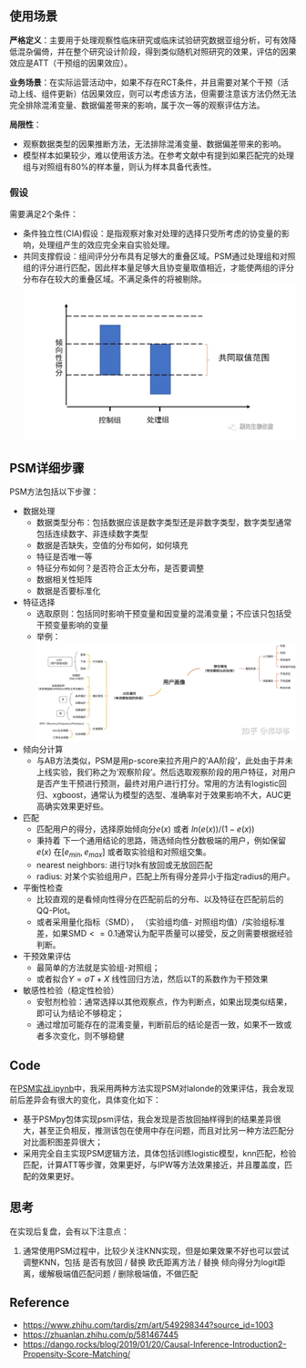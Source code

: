 ## 使用场景
**严格定义**：主要用于处理观察性临床研究或临床试验研究数据亚组分析，可有效降低混杂偏倚，并在整个研究设计阶段，得到类似随机对照研究的效果，评估的因果效应是ATT（干预组的因果效应）。

**业务场景**：在实际运营活动中，如果不存在RCT条件，并且需要对某个干预（活动上线、组件更新）估因果效应，则可以考虑该方法，但需要注意该方法仍然无法完全排除混淆变量、数据偏差带来的影响，属于次一等的观察评估方法。

**局限性**：
- 观察数据类型的因果推断方法，无法排除混淆变量、数据偏差带来的影响。
- 模型样本如果较少，难以使用该方法。在参考文献中有提到如果匹配完的处理组与对照组有80%的样本量，则认为样本具备代表性。


### 假设
需要满足2个条件：
- 条件独立性(CIA)假设：是指观察对象对处理的选择只受所考虑的协变量的影响，处理组产生的效应完全来自实验处理。
- 共同支撑假设：组间评分分布具有足够大的重叠区域。PSM通过处理组和对照组的评分进行匹配，因此样本量足够大且协变量取值相近，才能使两组的评分分布存在较大的重叠区域。不满足条件的将被剔除。
![alt text](image.png)

## PSM详细步骤
PSM方法包括以下步骤：
- 数据处理
    - 数据类型分布：包括数据应该是数字类型还是非数字类型，数字类型通常包括连续数字、非连续数字类型
    - 数据是否缺失，空值的分布如何，如何填充
    - 特征是否唯一等
    - 特征分布如何？是否符合正太分布，是否要调整
    - 数据相关性矩阵
    - 数据是否要标准化
- 特征选择
    - 选取原则：包括同时影响干预变量和因变量的混淆变量；不应该只包括受干预变量影响的变量
    - 举例：
![alt text](image1.png)
- 倾向分计算
    - 与AB方法类似，PSM是用p-score来拉齐用户的‘AA阶段’，此处由于并未上线实验，我们称之为‘观察阶段’。然后选取观察阶段的用户特征，对用户是否产生干预进行预测，最终对用户进行打分。常用的方法有logistic回归、xgboost，通常认为模型的选型、准确率对于效果影响不大，AUC更高确实效果更好些。
- 匹配
    - 匹配用户的得分，选择原始倾向分$e(x)$ 或者 $ln(e(x))/(1-e(x))$
    - 秉持着 下一个通用结论的思路，筛选倾向性分数极端的用户，例如保留$e(x)$ 在$[e_{min},e_{max}]$ 或者取实验组和对照组交集。
    - nearest neighbors: 进行1对k有放回或无放回匹配
    - radius: 对某个实验组用户，匹配上所有得分差异小于指定radius的用户。
- 平衡性检查
    - 比较直观的是看倾向性得分在匹配前后的分布、以及特征在匹配前后的 QQ-Plot。
    - 或者采用量化指标（SMD）， （实验组均值- 对照组均值）/实验组标准差，如果SMD$<=0.1$通常认为配平质量可以接受，反之则需要根据经验判断。
- 干预效果评估
    - 最简单的方法就是实验组-对照组；
    - 或者拟合$Y=\sigma T + X$ 线性回归方法，然后以T的系数作为干预效果
- 敏感性检验（稳定性检验）
    - 安慰剂检验：通常选择以其他观察点，作为判断点，如果出现类似结果，即可认为结论不够稳定；
    - 通过增加可能存在的混淆变量，判断前后的结论是否一致，如果不一致或者多次变化，则不够稳健

## Code 
在[PSM实战.ipynb](https://github.com/crazicoco/dsArsenal/blob/main/casual%20inference/Observation%20data/casual%20effect%20evaluation/PSM/PSM%E5%AE%9E%E6%88%98.ipynb)中，我采用两种方法实现PSM对lalonde的效果评估，我会发现前后差异会有很大的变化，具体变化如下：

- 基于PSMpy包体实现psm评估，我会发现是否放回抽样得到的结果差异很大，甚至正负相反，推测该包在使用中存在问题，而且对比另一种方法匹配分 对比面积图差异很大；
- 采用完全自主实现PSM逻辑方法，具体包括训练logistic模型，knn匹配，检验匹配，计算ATT等步骤，效果更好，与IPW等方法效果接近，并且覆盖度，匹配的效果更好。


## 思考
在实现后复盘，会有以下注意点：
1. 通常使用PSM过程中，比较少关注KNN实现，但是如果效果不好也可以尝试调整KNN，包括 是否有放回 / 替换 欧氏距离方法 / 替换 倾向得分为logit距离，缓解极端值匹配问题 / 删除极端值，不做匹配



## Reference
- https://www.zhihu.com/tardis/zm/art/549298344?source_id=1003
- https://zhuanlan.zhihu.com/p/581467445
- https://dango.rocks/blog/2019/01/20/Causal-Inference-Introduction2-Propensity-Score-Matching/